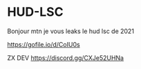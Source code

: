 # HUD-LSC
Bonjour mtn je vous leaks le hud lsc de 2021

https://gofile.io/d/CoIU0s 

ZX DEV https://discord.gg/CXJe52UHNa
